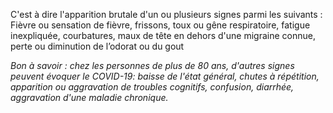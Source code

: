 C'est à dire l'apparition brutale d'un ou plusieurs signes parmi les suivants : 
Fièvre ou sensation de fièvre, frissons,
toux ou gêne respiratoire, fatigue inexpliquée, courbatures,
maux de tête en dehors d'une migraine connue,
perte ou diminution de l’odorat ou du gout

*Bon à savoir : chez les personnes de plus de 80 ans, d'autres signes peuvent évoquer le COVID-19:
baisse de l'état général, chutes à répétition, apparition ou aggravation de troubles 
cognitifs, confusion, diarrhée, aggravation d'une maladie chronique.*

